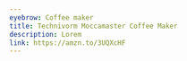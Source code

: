 ```yaml
---
eyebrow: Coffee maker
title: Technivorm Moccamaster Coffee Maker
description: Lorem
link: https://amzn.to/3UQXcHF
---
```

